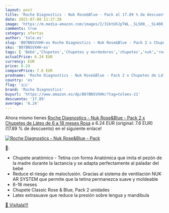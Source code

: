 ```yaml
---
layout: post
title: 'Roche Diagnostics - Nuk Rose&Blue - Pack al 17.89 % de descuento'
date: 2021-07-08 11:27:38
image: 'https://m.media-amazon.com/images/I/31ktUXJpTWL._SL500_._SL400_.jpg'
comments: true
category: ofertas
author: 'tole.es'
slug: 'B07BNSVXHH-es Roche Diagnostics - Nuk Rose&Blue - Pack 2 x Chupetes de...'
sku: 'B07BNSVXHH-es'
tags: [ 'Bebé','Chupetes','Chupetes y mordedores','chupetes','nuk','roche diagnostics', ]
actualPrice: 6.24 EUR
currency: EUR
price: 6.24
comparePrice: 7.6 EUR
prodname: 'Roche Diagnostics - Nuk Rose&Blue - Pack 2 x Chupetes de Látex  de 6 a 18 meses  Rosa'
country: 'es'
flag: '🇪🇸'
brand: 'Roche Diagnostics'
buyurl: 'https://www.amazon.es/dp/B07BNSVXHH/?tag=tolees-21'
descuento: '17.89'
average: '6.24'
---
```


Ahora mismo tienes [Roche Diagnostics - Nuk Rose&Blue - Pack 2 x Chupetes de Látex  de 6 a 18 meses  Rosa](https://www.amazon.es/dp/B07BNSVXHH/?tag=tolees-21) a 6.24 EUR (original: 7.6 EUR) (17.89 %  de descuento) en el siguiente enlace!

[![Roche Diagnostics - Nuk Rose&Blue - Pack](https://m.media-amazon.com/images/I/31ktUXJpTWL._SL500_._SL400_.jpg)](https://www.amazon.es/dp/B07BNSVXHH/?tag=tolees-21)

🔎:

- Chupete anatómico - Tetina con forma Anatómica que imita el pezón de la madre durante la lactancia y se adapta perfectamente al paladar del bebé
- Reduce el riesgo de maloclusión. Gracias al sistema de ventilación NUK AR SYSTEM que permite que la tetina permanezca suave y moldeable
- 6-18 meses
- Chupete Classic Rose & Blue, Pack 2 unidades
- Latex extrasuave que reduce la presión sobre lengua y mandíbula

[🛒 Visítala!!!](https://www.amazon.es/dp/B07BNSVXHH/?tag=tolees-21)
